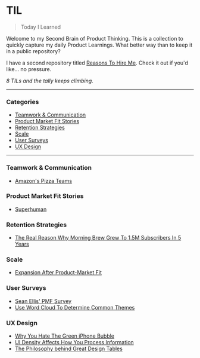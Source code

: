 # TIL

> Today I Learned

Welcome to my Second Brain of Product Thinking. This is a collection to quickly capture my daily Product Learnings. What better way than to keep it in a public repository? 

I have a second repository titled [Reasons To Hire Me](https://github.com/erascon7/Reasons-To-Hire-Me). Check it out if you'd like... no pressure. 

_8 TILs and the tally keeps climbing._

---

### Categories

* [Teamwork & Communication](#teamwork--communication)
* [Product Market Fit Stories](#product-market-fit-stories)
* [Retention Strategies](#retention-strategies)
* [Scale](#scale)
* [User Surveys](#user-surveys)
* [UX Design](#ux-design)

---

### Teamwork & Communication
- [Amazon's Pizza Teams](https://github.com/erascon7/TIL/blob/main/Teamwork%20%26%20Communication/Amazon's%20Pizza%20Teams.md)

### Product Market Fit Stories
- [Superhuman](https://github.com/erascon7/TIL/blob/main/Product%20Market%20Fit%20Stories/Superhuman.md)

### Retention Strategies
- [The Real Reason Why Morning Brew Grew To 1.5M Subscribers In 5 Years](https://github.com/erascon7/TIL/blob/main/Retention%20Strategies/The%20Real%20Reason%20Why%20Morning%20Brew%20Grew%20To%201.5M%20Subscribers%20In%205%20Years.md)

### Scale
- [Expansion After Product-Market Fit](https://github.com/erascon7/TIL/blob/main/Scale/Expansion%20After%20Product-Market%20Fit.md)

### User Surveys
- [Sean Ellis' PMF Survey](https://github.com/erascon7/TIL/blob/main/User%20Surveys/Sean%20Ellis'%20PMF%20Survey.md)
- [Use Word Cloud To Determine Common Themes](https://github.com/erascon7/TIL/blob/main/User%20Surveys/Use%20Word%20Cloud%20To%20Determine%20Common%20Themes.md)

### UX Design
- [Why You Hate The Green iPhone Bubble](https://github.com/erascon7/TIL/blob/main/Design/Why%20You%20Hate%20The%20Green%20Bubble.md)
- [UI Density Affects How You Process Information](https://github.com/erascon7/TIL/blob/main/UX%20Design/UI%20Density%20Affects%20How%20You%20Process%20Information.md)
- [The Philosophy behind Great Design Tables](https://github.com/ericrascon/Today-I-Learned/blob/main/UX%20Design/The%20Philosophy%20Behind%20Great%20Design%20Tables.md)
